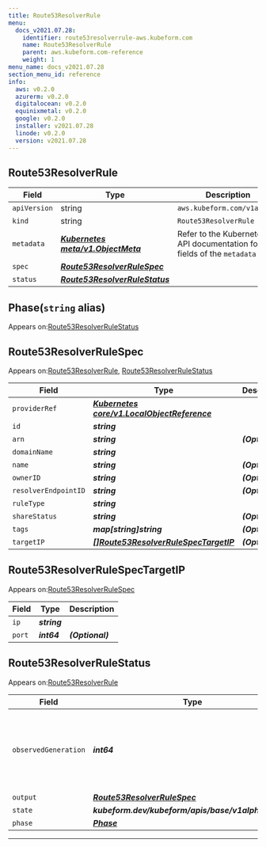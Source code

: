 ```yaml
---
title: Route53ResolverRule
menu:
  docs_v2021.07.28:
    identifier: route53resolverrule-aws.kubeform.com
    name: Route53ResolverRule
    parent: aws.kubeform.com-reference
    weight: 1
menu_name: docs_v2021.07.28
section_menu_id: reference
info:
  aws: v0.2.0
  azurerm: v0.2.0
  digitalocean: v0.2.0
  equinixmetal: v0.2.0
  google: v0.2.0
  installer: v2021.07.28
  linode: v0.2.0
  version: v2021.07.28
---
```


## Route53ResolverRule
| Field | Type | Description |
| ------ | ----- | ----------- |
| `apiVersion` | string | `aws.kubeform.com/v1alpha1` |
|    `kind` | string | `Route53ResolverRule` |
| `metadata` | ***[Kubernetes meta/v1.ObjectMeta](https://v1-18.docs.kubernetes.io/docs/reference/generated/kubernetes-api/v1.18/#objectmeta-v1-meta)***|Refer to the Kubernetes API documentation for the fields of the `metadata` field.|
| `spec` | ***[Route53ResolverRuleSpec](#route53resolverrulespec)***||
| `status` | ***[Route53ResolverRuleStatus](#route53resolverrulestatus)***||
## Phase(`string` alias)

Appears on:[Route53ResolverRuleStatus](#route53resolverrulestatus)

## Route53ResolverRuleSpec

Appears on:[Route53ResolverRule](#route53resolverrule), [Route53ResolverRuleStatus](#route53resolverrulestatus)

| Field | Type | Description |
| ------ | ----- | ----------- |
| `providerRef` | ***[Kubernetes core/v1.LocalObjectReference](https://v1-18.docs.kubernetes.io/docs/reference/generated/kubernetes-api/v1.18/#localobjectreference-v1-core)***||
| `id` | ***string***||
| `arn` | ***string***| ***(Optional)*** |
| `domainName` | ***string***||
| `name` | ***string***| ***(Optional)*** |
| `ownerID` | ***string***| ***(Optional)*** |
| `resolverEndpointID` | ***string***| ***(Optional)*** |
| `ruleType` | ***string***||
| `shareStatus` | ***string***| ***(Optional)*** |
| `tags` | ***map[string]string***| ***(Optional)*** |
| `targetIP` | ***[[]Route53ResolverRuleSpecTargetIP](#route53resolverrulespectargetip)***| ***(Optional)*** |
## Route53ResolverRuleSpecTargetIP

Appears on:[Route53ResolverRuleSpec](#route53resolverrulespec)

| Field | Type | Description |
| ------ | ----- | ----------- |
| `ip` | ***string***||
| `port` | ***int64***| ***(Optional)*** |
## Route53ResolverRuleStatus

Appears on:[Route53ResolverRule](#route53resolverrule)

| Field | Type | Description |
| ------ | ----- | ----------- |
| `observedGeneration` | ***int64***| ***(Optional)*** Resource generation, which is updated on mutation by the API Server.|
| `output` | ***[Route53ResolverRuleSpec](#route53resolverrulespec)***| ***(Optional)*** |
| `state` | ***kubeform.dev/kubeform/apis/base/v1alpha1.State***| ***(Optional)*** |
| `phase` | ***[Phase](#phase)***| ***(Optional)*** |
---
